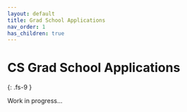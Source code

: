 ```yaml
---
layout: default
title: Grad School Applications
nav_order: 1
has_children: true
---
```


# CS Grad School Applications 
{: .fs-9 }

Work in progress...
